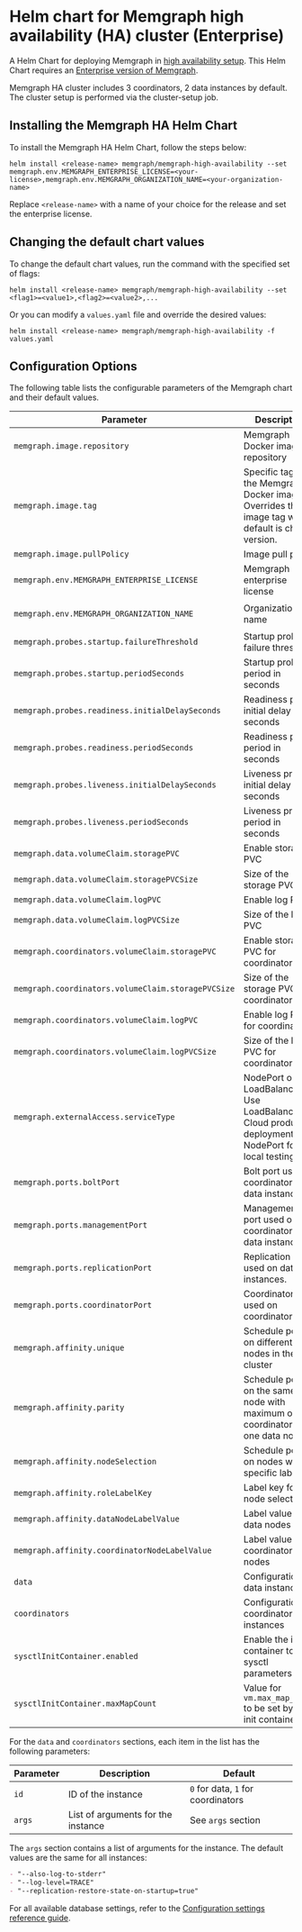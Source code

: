 # Helm chart for Memgraph high availability (HA) cluster (Enterprise)
A Helm Chart for deploying Memgraph in [high availability setup](https://memgraph.com/docs/clustering/high-availability). This Helm Chart requires an [Enterprise version of Memgraph](https://memgraph.com/docs/database-management/enabling-memgraph-enterprise).

Memgraph HA cluster includes 3 coordinators, 2 data instances by default. The cluster setup is performed via the cluster-setup job.

## Installing the Memgraph HA Helm Chart
To install the Memgraph HA Helm Chart, follow the steps below:
```
helm install <release-name> memgraph/memgraph-high-availability --set memgraph.env.MEMGRAPH_ENTERPRISE_LICENSE=<your-license>,memgraph.env.MEMGRAPH_ORGANIZATION_NAME=<your-organization-name>
```
Replace `<release-name>` with a name of your choice for the release and set the enterprise license.

## Changing the default chart values
To change the default chart values, run the command with the specified set of flags:
```
helm install <release-name> memgraph/memgraph-high-availability --set <flag1>=<value1>,<flag2>=<value2>,...
```
Or you can modify a `values.yaml` file and override the desired values:
```
helm install <release-name> memgraph/memgraph-high-availability -f values.yaml
```


## Configuration Options

The following table lists the configurable parameters of the Memgraph chart and their default values.

| Parameter                                          | Description                                                                                               | Default                    |
| -------------------------------------------------- | --------------------------------------------------------------------------------------------------------- | -------------------------- |
| `memgraph.image.repository`                        | Memgraph Docker image repository                                                                          | `memgraph/memgraph`        |
| `memgraph.image.tag`                               | Specific tag for the Memgraph Docker image. Overrides the image tag whose default is chart version.       | `2.22.0`                   |
| `memgraph.image.pullPolicy`                        | Image pull policy                                                                                         | `IfNotPresent`             |
| `memgraph.env.MEMGRAPH_ENTERPRISE_LICENSE`         | Memgraph enterprise license                                                                               | `<your-license>`           |
| `memgraph.env.MEMGRAPH_ORGANIZATION_NAME`          | Organization name                                                                                         | `<your-organization-name>` |
| `memgraph.probes.startup.failureThreshold`         | Startup probe failure threshold                                                                           | `30`                       |
| `memgraph.probes.startup.periodSeconds`            | Startup probe period in seconds                                                                           | `10`                       |
| `memgraph.probes.readiness.initialDelaySeconds`    | Readiness probe initial delay in seconds                                                                  | `5`                        |
| `memgraph.probes.readiness.periodSeconds`          | Readiness probe period in seconds                                                                         | `5`                        |
| `memgraph.probes.liveness.initialDelaySeconds`     | Liveness probe initial delay in seconds                                                                   | `30`                       |
| `memgraph.probes.liveness.periodSeconds`           | Liveness probe period in seconds                                                                          | `10`                       |
| `memgraph.data.volumeClaim.storagePVC`             | Enable storage PVC                                                                                        | `true`                     |
| `memgraph.data.volumeClaim.storagePVCSize`         | Size of the storage PVC                                                                                   | `1Gi`                      |
| `memgraph.data.volumeClaim.logPVC`                 | Enable log PVC                                                                                            | `false`                    |
| `memgraph.data.volumeClaim.logPVCSize`             | Size of the log PVC                                                                                       | `256Mi`                    |
| `memgraph.coordinators.volumeClaim.storagePVC`     | Enable storage PVC for coordinators                                                                       | `true`                     |
| `memgraph.coordinators.volumeClaim.storagePVCSize` | Size of the storage PVC for coordinators                                                                  | `1Gi`                      |
| `memgraph.coordinators.volumeClaim.logPVC`         | Enable log PVC for coordinators                                                                           | `false`                    |
| `memgraph.coordinators.volumeClaim.logPVCSize`     | Size of the log PVC for coordinators                                                                      | `256Mi`                    |
| `memgraph.externalAccess.serviceType`              | NodePort or LoadBalancer. Use LoadBalancer for Cloud production deployment and NodePort for local testing | `LoadBalancer`             |
| `memgraph.ports.boltPort`                          | Bolt port used on coordinator and data instances.                                                         | `7687`                     |
| `memgraph.ports.managementPort`                    | Management port used on coordinator and data instances.                                                   | `10000`                    |
| `memgraph.ports.replicationPort`                   | Replication port used on data instances.                                                                  | `20000`                    |
| `memgraph.ports.coordinatorPort`                   | Coordinator port used on coordinators.                                                                    | `12000`                    |
| `memgraph.affinity.unique`                         | Schedule pods on different nodes in the cluster                                                           | `false`                    |
| `memgraph.affinity.parity`                         | Schedule pods on the same node with maximum one coordinator and one data node                             | `false`                    |
| `memgraph.affinity.nodeSelection`                  | Schedule pods on nodes with specific labels                                                               | `false`                    |
| `memgraph.affinity.roleLabelKey`                   | Label key for node selection                                                                              | `role`                     |
| `memgraph.affinity.dataNodeLabelValue`             | Label value for data nodes                                                                                | `data-node`                |
| `memgraph.affinity.coordinatorNodeLabelValue`      | Label value for coordinator nodes                                                                         | `coordinator-node`         |
| `data`                                             | Configuration for data instances                                                                          | See `data` section         |
| `coordinators`                                     | Configuration for coordinator instances                                                                   | See `coordinators` section |
| `sysctlInitContainer.enabled`                      | Enable the init container to set sysctl parameters                                                        | `true`                     |
| `sysctlInitContainer.maxMapCount`                  | Value for `vm.max_map_count` to be set by the init container                                              | `262144`                   |

For the `data` and `coordinators` sections, each item in the list has the following parameters:

| Parameter | Description                        | Default                            |
| --------- | ---------------------------------- | ---------------------------------- |
| `id`      | ID of the instance                 | `0` for data, `1` for coordinators |
| `args`    | List of arguments for the instance | See `args` section                 |



The `args` section contains a list of arguments for the instance. The default values are the same for all instances:

```markdown
- "--also-log-to-stderr"
- "--log-level=TRACE"
- "--replication-restore-state-on-startup=true"
```

For all available database settings, refer to the [Configuration settings reference guide](https://memgraph.com/docs/memgraph/reference-guide/configuration).
